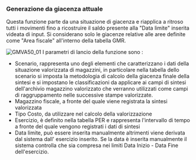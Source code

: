 ### Generazione da giacenza attuale
Questa funzione parte da una situazione di giacenza e riapplica a ritroso tutti i movimenti fino a ricostruire il saldo presente alla "Data limite" inserita videata di input.
Si considerano solo le giacenze relative alle aree definite come "Area fiscale" all'interno della tabella GMR.

![GMVA50_01](http://localhost:3000/immagini/MBDOC_OGG-P_GMVA50/GMVA50_01.png)
I parametri di lancio della funzione sono : 

- Scenario, rappresenta uno degli elementi che caratterizzano i dati della situazione valorizzata di magazzini, in particolare nella tabella dello scenario si imposta la metodologia di calcolo della giacenza finale della sintesi e si impostano le classificazioni da applicare ai campi di sintesi dell'archivio magazzino valorizzato che verranno utilizzati come campi di raggruppamento nelle successive stampe valorizzate.
- Magazzino fiscale, a fronte del quale viene registrata la sintesi valorizzata
- Tipo Costo, da utilizzare nel calcolo della valorizzazione
- Esercizio, è definito nella tabella PER e rappresenta l'intervallo di tempo a fronte del quale vengono registrati i dati di sintesi
- Data limite, può essere inserita manualmente altrimenti viene derivata dal sistema dall' esercizio inserito.  Se la data è inserita manualmente il sistema controlla che sia compresa nei limiti Data Inizio - Data Fine dell'esercizio.

